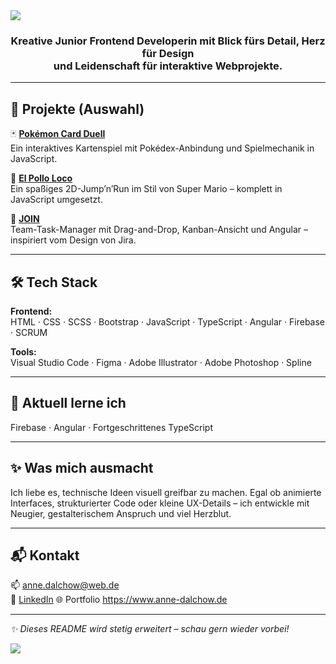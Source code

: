 <!-- Header -->
<img src="https://capsule-render.vercel.app/api?type=waving&color=0f4c5c&height=180&section=header&text=Hi,%20ich%20bin%20Anne&fontColor=ffffff&fontSize=36&animation=fadeIn"/>

<h3 align="center">Kreative Junior Frontend Developerin mit Blick fürs Detail, Herz für Design <br> und Leidenschaft für interaktive Webprojekte.</h3>

---

## 🚀 Projekte (Auswahl)

🃏 **[Pokémon Card Duell](https://github.com/anne-dalchow/pokemon-cardDuell-pokedex-main)**  
Ein interaktives Kartenspiel mit Pokédex-Anbindung und Spielmechanik in JavaScript.

🐔 **[El Pollo Loco](https://github.com/anne-dalchow/el-pollo-loco)**  
Ein spaßiges 2D-Jump’n’Run im Stil von Super Mario – komplett in JavaScript umgesetzt.

📁 **[JOIN](https://github.com/anne-dalchow/join)**  
Team-Task-Manager mit Drag-and-Drop, Kanban-Ansicht und Angular – inspiriert vom Design von Jira.

---

## 🛠️ Tech Stack

**Frontend:**  
HTML · CSS · SCSS · Bootstrap · JavaScript · TypeScript · Angular · Firebase · SCRUM

**Tools:**  
Visual Studio Code · Figma · Adobe Illustrator · Adobe Photoshop · Spline

---

## 🌱 Aktuell lerne ich

Firebase · Angular · Fortgeschrittenes TypeScript

---

## ✨ Was mich ausmacht

Ich liebe es, technische Ideen visuell greifbar zu machen. Egal ob animierte Interfaces, strukturierter Code oder kleine UX-Details – ich entwickle mit Neugier, gestalterischem Anspruch und viel Herzblut.

---

## 📬 Kontakt

📫 [anne.dalchow@web.de](mailto:anne.dalchow@web.de)  
🔗 [LinkedIn](https://www.linkedin.com/in/anne-dalchow)
🌐 Portfolio https://www.anne-dalchow.de

---

_✨ Dieses README wird stetig erweitert – schau gern wieder vorbei!_

<!-- Footer -->
<img src="https://capsule-render.vercel.app/api?type=waving&color=0f4c5c&height=120&section=footer"/>
